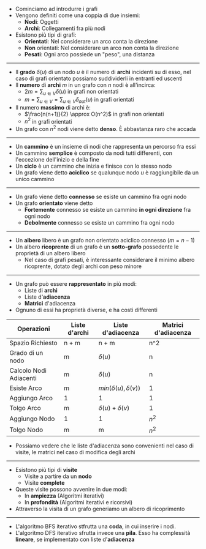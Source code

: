 * Cominciamo ad introdurre i grafi
* Vengono definiti come una coppia di due insiemi:
	* __Nodi__: Oggetti
	* __Archi__: Collegamenti fra più nodi
* Esistono più tipi di grafi:
	* __Orientati__: Nel considerare un arco conta la direzione
	* __Non__ orientati: Nel considerare un arco non conta la direzione
	* __Pesati__: Ogni arco possiede un "peso", una distanza
---
* Il __grado__ $\delta(u)$ di un nodo $u$ è il numero di __archi__ incidenti su di esso, nel caso di grafi orientato possiamo suddividerli in entranti ed uscenti
* Il __numero__ di __archi__ $m$ in un grafo con $n$ nodi è all'incirca:
	* $2m = \sum_{u \in V} \delta(u)$  in grafi non orientati
	* $m = \sum_{u \in V} = \sum_{u \in V} \delta_{out}(u)$ in grafi orientati
* Il numero __massimo__ di archi è:
	* $\frac{n(n+1)}{2} \approx O(n^2)$ in grafi non orientati
	* $n^2$ in grafi orientati
* Un grafo con $n^2$ nodi viene detto __denso__. È abbastanza raro che accada
---
* Un __cammino__ è un insieme di nodi che rappresenta un percorso fra essi
* Un cammino __semplice__ è composto da nodi tutti differenti, con l'eccezione dell'inizio e della fine
* Un __ciclo__ è un cammino che inizia e finisce con lo stesso nodo
* Un grafo viene detto __aciclico__ se qualunque nodo $u$ è raggiungibile da un unico cammino
---
* Un grafo viene detto __connesso__ se esiste un cammino fra ogni nodo
* Un grafo __orientato__ viene detto 
	* __Fortemente__ connesso se esiste un cammino __in ogni direzione__ fra ogni nodo
	* __Debolmente__ connesso se esiste un cammino fra ogni nodo
---
* Un __albero__ libero è un grafo non orientato aciclico connesso ($m = n-1$)
* Un albero __ricoprente__ di un grafo è un __sotto-grafo__ possedente le proprietà di un albero libero
	* Nel caso di grafi pesati, è interessante considerare il minimo albero ricoprente, dotato degli archi con peso minore
---
* Un grafo può essere __rappresentato__ in più modi:
	* Liste di __archi__
	* Liste d'__adiacenza__
	* __Matrici__ d'adiacenza
* Ognuno di essi ha proprietà diverse, e ha costi differenti

 | Operazioni             | Liste d'archi | Liste d'adiacenza           | Matrici d'adiacenza |
 | ---------------------- | ------------- | --------------------------- | ------------------- |
 | Spazio Richiesto       | n + m         | n + m                       | n^2                 |
 | Grado di un nodo       | m             | $\delta(u)$                 | n                   |
 | Calcolo Nodi Adiacenti | m             | $\delta(u)$                 | n                   |
 | Esiste Arco            | m             | $min(\delta(u), \delta(v))$ | 1                   |
 | Aggiungo Arco          | 1             | 1                           | 1                   |
 | Tolgo Arco             | m             | $\delta(u) + \delta(v)$     | 1                   |
 | Aggiungo Nodo          | 1             | 1                           | $n^2$               |
 | Tolgo Nodo             | m             | m                           | $n^2$               |

* Possiamo vedere che le liste d'adiacenza sono convenienti nel caso di visite, le matrici nel caso di modifica degli archi
---
* Esistono più tipi di __visite__
	* Visite a partire da un __nodo__
	* Visite __complete__
* Queste visite possono avvenire in due modi:
	* In __ampiezza__ (Algoritmi iterativi)
	* In __profondità__ (Algoritmi iterativi e ricorsivi)
* Attraverso la visita di un grafo generiamo un albero di ricoprimento
---
* L'algoritmo BFS iterativo stfrutta una __coda__, in cui inserire i nodi. 
* L'algoritmo DFS iterativo sfrutta invece una __pila__. Esso ha complessità __lineare__, se implementato con liste d'__adiacenza__